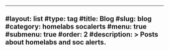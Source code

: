 ---
#layout: list
#type: tag
#title: Blog
#slug: blog
#category: homelabs socalerts
#menu: true
#submenu: true
#order: 2
#description: >
   Posts about homelabs and soc alerts.
---